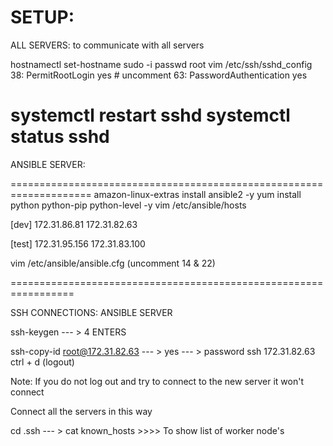 SETUP:
===================================================================
ALL SERVERS: to communicate with all servers

hostnamectl set-hostname
sudo -i
passwd root
vim /etc/ssh/sshd_config
38: PermitRootLogin yes  # uncomment
63: PasswordAuthentication yes

systemctl restart sshd
systemctl status sshd
====================================================================
ANSIBLE SERVER:

====================================================================
amazon-linux-extras install ansible2 -y
yum install python python-pip python-level -y
vim /etc/ansible/hosts

[dev]
172.31.86.81
172.31.82.63

[test]
172.31.95.156
172.31.83.100

vim /etc/ansible/ansible.cfg (uncomment 14 & 22)

=================================================================

SSH CONNECTIONS: ANSIBLE SERVER

ssh-keygen  --- > 4 ENTERS

ssh-copy-id root@172.31.82.63 --- > yes --- > password
ssh 172.31.82.63
ctrl + d (logout)

Note: If you do not log out and try to connect to the new server it won't connect

Connect all the servers in this way

cd .ssh --- > cat known_hosts     >>>> To show list of worker node's 
